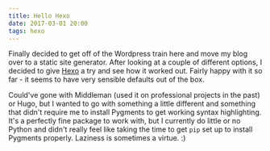 ```yaml
---
title: Hello Hexo
date: 2017-03-01 20:00
tags: hexo
---
```

Finally decided to get off of the Wordpress train here and move my blog over to a static site generator. After looking at a couple of different options, I decided to give [Hexo](http://hexo.io) a try and see how it worked out. Fairly happy with it so far - it seems to have very sensible defaults out of the box.

Could've gone with Middleman (used it on professional projects in the past) or Hugo, but I wanted to go with something a little different and something that didn't require me to install Pygments to get working syntax highlighting. It's a perfectly fine package to work with, but I currently do little or no Python and didn't really feel like taking the time to get `pip` set up to install Pygments properly. Laziness is sometimes a virtue. :)